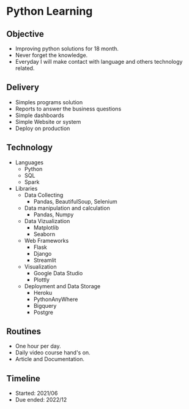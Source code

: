 # Python Learning 

## Objective
  - Improving python solutions for 18 month.
  - Never forget the knowledge.
  - Everyday I will make contact with language and others technology related.

## Delivery
  - Simples programs solution
  - Reports to answer the business questions
  - Simple dashboards
  - Simple Website or system
  - Deploy on production

## Technology
  - Languages
    - Python
    - SQL
    - Spark
  - Libraries
    - Data Collecting
      - Pandas, BeautifulSoup, Selenium
    - Data manipulation and calculation
      - Pandas, Numpy
    - Data Vizualization
      - Matplotlib
      - Seaborn
    - Web Frameworks
      - Flask
      - Django
      - Streamlit
    - Visualization
      - Google Data Studio
      - Plottly
    - Deployment and Data Storage
      - Heroku
      - PythonAnyWhere
      - Bigquery
      - Postgre

## Routines
  - One hour per day.
  - Daily video course hand's on.
  - Article and Documentation.

## Timeline
  - Started:   2021/06
  - Due ended: 2022/12
